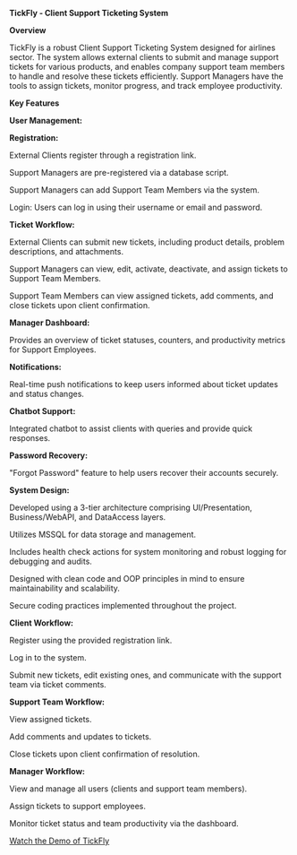 **TickFly - Client Support Ticketing System**

**Overview**

TickFly is a robust Client Support Ticketing System designed for airlines sector. The system allows external clients to submit and manage support tickets for various products, and enables company support team members to handle and resolve these tickets efficiently. Support Managers have the tools to assign tickets, monitor progress, and track employee productivity.


**Key Features**

**User Management:**

**Registration:**

External Clients register through a registration link.

Support Managers are pre-registered via a database script.

Support Managers can add Support Team Members via the system.

Login: Users can log in using their username or email and password.

**Ticket Workflow:**

External Clients can submit new tickets, including product details, problem descriptions, and attachments.

Support Managers can view, edit, activate, deactivate, and assign tickets to Support Team Members.

Support Team Members can view assigned tickets, add comments, and close tickets upon client confirmation.

**Manager Dashboard:**

Provides an overview of ticket statuses, counters, and productivity metrics for Support Employees.

**Notifications:**

Real-time push notifications to keep users informed about ticket updates and status changes.

**Chatbot Support:**

Integrated chatbot to assist clients with queries and provide quick responses.

**Password Recovery:**

"Forgot Password" feature to help users recover their accounts securely.

**System Design:**

Developed using a 3-tier architecture comprising UI/Presentation, Business/WebAPI, and DataAccess layers.

Utilizes MSSQL for data storage and management.

Includes health check actions for system monitoring and robust logging for debugging and audits.

Designed with clean code and OOP principles in mind to ensure maintainability and scalability.

Secure coding practices implemented throughout the project.

**Client Workflow:**

Register using the provided registration link.

Log in to the system.

Submit new tickets, edit existing ones, and communicate with the support team via ticket comments.

**Support Team Workflow:**

View assigned tickets.

Add comments and updates to tickets.

Close tickets upon client confirmation of resolution.

**Manager Workflow:**

View and manage all users (clients and support team members).

Assign tickets to support employees.

Monitor ticket status and team productivity via the dashboard.

[Watch the Demo of TickFly](https://drive.google.com/drive/folders/12f1CWkRfF8AQM_TIyjmIjt1YVhpk3Jf9?usp=drive_link)
